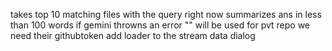 takes top 10 matching files with the query 
right now summarizes ans in less than 100 words
if gemini throwns an error "" will be used
for pvt repo we need their githubtoken
add loader to the stream data dialog
